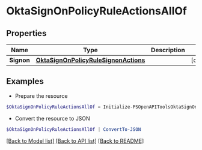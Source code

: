 # OktaSignOnPolicyRuleActionsAllOf
## Properties

Name | Type | Description | Notes
------------ | ------------- | ------------- | -------------
**Signon** | [**OktaSignOnPolicyRuleSignonActions**](OktaSignOnPolicyRuleSignonActions.md) |  | [optional] 

## Examples

- Prepare the resource
```powershell
$OktaSignOnPolicyRuleActionsAllOf = Initialize-PSOpenAPIToolsOktaSignOnPolicyRuleActionsAllOf  -Signon null
```

- Convert the resource to JSON
```powershell
$OktaSignOnPolicyRuleActionsAllOf | ConvertTo-JSON
```

[[Back to Model list]](../README.md#documentation-for-models) [[Back to API list]](../README.md#documentation-for-api-endpoints) [[Back to README]](../README.md)

